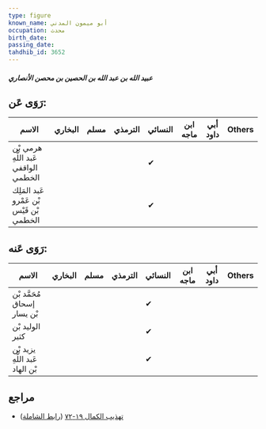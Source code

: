```yaml
---
type: figure
known_name: أبو ميمون المدني
occupation: محدث
birth_date:
passing_date:
tahdhib_id: 3652
---
```

##### عبيد الله بن عبد الله بن الحصين بن محصن الأنصاري

## رَوَى عَن:
| الاسم                                    | البخاري | مسلم | الترمذي | النسائي | ابن ماجه | أبي داود | Others |
| ---------------------------------------- | ------- | ---- | ------- | ------- | -------- | -------- | ------ |
| هرمي بْن عَبد اللَّهِ الواقفي الخطمي     |         |      |         | ✔       |          |          |        |
| عَبد المَلِك بْن عَمْرو بْن قَيْس الخطمي |         |      |         | ✔       |          |          |        |
## رَوَى عَنه:
| الاسم                           | البخاري | مسلم | الترمذي | النسائي | ابن ماجه | أبي داود | Others |
| ------------------------------- | ------- | ---- | ------- | ------- | -------- | -------- | ------ |
| مُحَمَّد بْن إسحاق بْن يسار     |         |      |         | ✔       |          |          |        |
| الوليد بْن كثير                 |         |      |         | ✔       |          |          |        |
| يزيد بْن عَبد اللَّهِ بْن الهاد |         |      |         | ✔       |          |          |        |
## مراجع
- [تهذيب الكمال ١٩-٧٢](obsidian://open?vault=Tahdhib-al-Kamal&file=Figures/٣٦٥٢-عبيد%20الله%20بن%20عبد%20الله%20بن%20الحصين%20بن%20محصن%20الأنصاري) ([رابط الشاملة](https://shamela.ws/book/3722/9646))